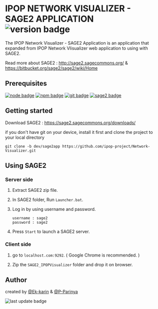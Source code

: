 # **IPOP NETWORK VISUALIZER - SAGE2 APPLICATION** ![version badge](https://img.shields.io/badge/version-0.1.0-grey.svg)
The IPOP Network Visualizer - SAGE2 Application is an application that expanded from IPOP Network VIisualizer web application to using with SAGE2.

Read more about SAGE2 : http://sage2.sagecommons.org/ & https://bitbucket.org/sage2/sage2/wiki/Home
 
## **Prerequisites**

[![node badge](https://img.shields.io/badge/node.js-v12.16.3-green.svg)](https://nodejs.org/dist/v12.16.3/)
[![npm badge](https://img.shields.io/badge/npm-6.14.4-green.svg)](https://nodejs.org/dist/v12.16.3/)
[![git badge](https://img.shields.io/badge/git-latest-orange.svg)](https://git-scm.com/downloads)
[![sage2 badge](https://img.shields.io/badge/SAGE2-download-green.svg)](http://sage2.sagecommons.org/downloads/)

## **Getting started**

Download SAGE2 : https://sage2.sagecommons.org/downloads/

if you don't have git on your device, install it first and clone the project to your local directory
```
git clone -b dev/sage2app https://github.com/ipop-project/Network-Visualizer.git
```

## Using **SAGE2**

### Server side

1. Extract SAGE2 zip file.

2. In SAGE2 folder, Run `Launcher.bat`.

3. Log in by using username and password.
   ```
   username : sage2
   password : sage2
   ```

4. Press `Start` to launch a SAGE2 server.


### Client side

1. go to `localhost.com:9292`. ( Google Chrome is recommended. )

2. Zip the `SAGE2_IPOPVisualizer` folder and drop it on browser.


## **Author**
 created by [@Ek-karin](https://github.com/Ek-karin) & [@P-Parinya](https://github.com/P-Parinya)

![last update badge](https://img.shields.io/badge/updated-07.Jul.2020-blue.svg)

